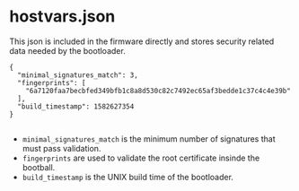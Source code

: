 # hostvars.json

This json is included in the firmware directly and stores security related data needed by the bootloader.

```text
{
  "minimal_signatures_match": 3,
  "fingerprints": [
    "6a7120faa7becbfed349bfb1c8a8d530c82c7492ec65af3bedde1c37c4c4e39b"
  ],
  "build_timestamp": 1582627354
}


```

* `minimal_signatures_match` is the minimum number of signatures that must pass validation.
* `fingerprints` are used to validate the root certificate insinde the bootball.
*  `build_timestamp` is the UNIX build time of the bootloader.

